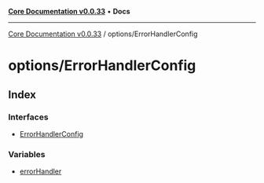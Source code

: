 [**Core Documentation v0.0.33**](../../README.md) • **Docs**

***

[Core Documentation v0.0.33](../../modules.md) / options/ErrorHandlerConfig

# options/ErrorHandlerConfig

## Index

### Interfaces

- [ErrorHandlerConfig](interfaces/ErrorHandlerConfig.md)

### Variables

- [errorHandler](variables/errorHandler.md)
